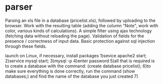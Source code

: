 # parser
Parsing an xls file in a database (pricelist.xls), followed by uploading to the browser. Work with the resulting table (adding the column "Note", work with color, various kinds of calculations). A simple filter using ajax technology (fetching data without reloading the page). Validation of fields for the presence / correctness of input data. Basic protection against sql injection through these fields.

launch on Linux, if necessary, install packages
1)sevice apache2 start;
2)service mysql start;
3)mysql -p
4)enter password
5)all that is required is to create a database with the command: (create database pricelist);
6)to make sure everything is done correctly, run the command (show databases;) and find the name of the database you just created
7) 
